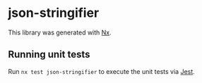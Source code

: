 # json-stringifier

This library was generated with [Nx](https://nx.dev).

## Running unit tests

Run `nx test json-stringifier` to execute the unit tests via [Jest](https://jestjs.io).
